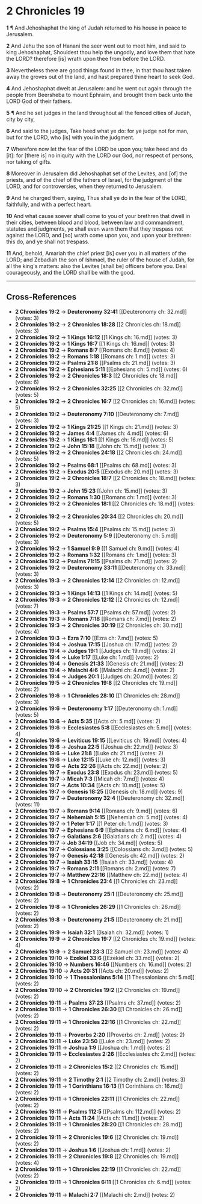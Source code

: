 # 2 Chronicles 19

**1** ¶ And Jehoshaphat the king of Judah returned to his house in peace to Jerusalem.

**2** And Jehu the son of Hanani the seer went out to meet him, and said to king Jehoshaphat, Shouldest thou help the ungodly, and love them that hate the LORD? therefore [is] wrath upon thee from before the LORD.

**3** Nevertheless there are good things found in thee, in that thou hast taken away the groves out of the land, and hast prepared thine heart to seek God.

**4** And Jehoshaphat dwelt at Jerusalem: and he went out again through the people from Beersheba to mount Ephraim, and brought them back unto the LORD God of their fathers.

**5** ¶ And he set judges in the land throughout all the fenced cities of Judah, city by city,

**6** And said to the judges, Take heed what ye do: for ye judge not for man, but for the LORD, who [is] with you in the judgment.

**7** Wherefore now let the fear of the LORD be upon you; take heed and do [it]: for [there is] no iniquity with the LORD our God, nor respect of persons, nor taking of gifts.

**8** Moreover in Jerusalem did Jehoshaphat set of the Levites, and [of] the priests, and of the chief of the fathers of Israel, for the judgment of the LORD, and for controversies, when they returned to Jerusalem.

**9** And he charged them, saying, Thus shall ye do in the fear of the LORD, faithfully, and with a perfect heart.

**10** And what cause soever shall come to you of your brethren that dwell in their cities, between blood and blood, between law and commandment, statutes and judgments, ye shall even warn them that they trespass not against the LORD, and [so] wrath come upon you, and upon your brethren: this do, and ye shall not trespass.

**11** And, behold, Amariah the chief priest [is] over you in all matters of the LORD; and Zebadiah the son of Ishmael, the ruler of the house of Judah, for all the king's matters: also the Levites [shall be] officers before you. Deal courageously, and the LORD shall be with the good.

---

## Cross-References

- **2 Chronicles 19:2** → **Deuteronomy 32:41** [[Deuteronomy ch: 32.md]] (votes: 3)
- **2 Chronicles 19:2** → **2 Chronicles 18:28** [[2 Chronicles ch: 18.md]] (votes: 3)
- **2 Chronicles 19:2** → **1 Kings 16:12** [[1 Kings ch: 16.md]] (votes: 3)
- **2 Chronicles 19:2** → **1 Kings 16:7** [[1 Kings ch: 16.md]] (votes: 3)
- **2 Chronicles 19:2** → **Romans 8:7** [[Romans ch: 8.md]] (votes: 4)
- **2 Chronicles 19:2** → **Romans 1:18** [[Romans ch: 1.md]] (votes: 3)
- **2 Chronicles 19:2** → **Psalms 21:8** [[Psalms ch: 21.md]] (votes: 3)
- **2 Chronicles 19:2** → **Ephesians 5:11** [[Ephesians ch: 5.md]] (votes: 6)
- **2 Chronicles 19:2** → **2 Chronicles 18:3** [[2 Chronicles ch: 18.md]] (votes: 6)
- **2 Chronicles 19:2** → **2 Chronicles 32:25** [[2 Chronicles ch: 32.md]] (votes: 5)
- **2 Chronicles 19:2** → **2 Chronicles 16:7** [[2 Chronicles ch: 16.md]] (votes: 5)
- **2 Chronicles 19:2** → **Deuteronomy 7:10** [[Deuteronomy ch: 7.md]] (votes: 3)
- **2 Chronicles 19:2** → **1 Kings 21:25** [[1 Kings ch: 21.md]] (votes: 3)
- **2 Chronicles 19:2** → **James 4:4** [[James ch: 4.md]] (votes: 6)
- **2 Chronicles 19:2** → **1 Kings 16:1** [[1 Kings ch: 16.md]] (votes: 5)
- **2 Chronicles 19:2** → **John 15:18** [[John ch: 15.md]] (votes: 3)
- **2 Chronicles 19:2** → **2 Chronicles 24:18** [[2 Chronicles ch: 24.md]] (votes: 5)
- **2 Chronicles 19:2** → **Psalms 68:1** [[Psalms ch: 68.md]] (votes: 3)
- **2 Chronicles 19:2** → **Exodus 20:5** [[Exodus ch: 20.md]] (votes: 3)
- **2 Chronicles 19:2** → **2 Chronicles 18:7** [[2 Chronicles ch: 18.md]] (votes: 3)
- **2 Chronicles 19:2** → **John 15:23** [[John ch: 15.md]] (votes: 3)
- **2 Chronicles 19:2** → **Romans 1:30** [[Romans ch: 1.md]] (votes: 3)
- **2 Chronicles 19:2** → **2 Chronicles 18:1** [[2 Chronicles ch: 18.md]] (votes: 2)
- **2 Chronicles 19:2** → **2 Chronicles 20:34** [[2 Chronicles ch: 20.md]] (votes: 5)
- **2 Chronicles 19:2** → **Psalms 15:4** [[Psalms ch: 15.md]] (votes: 3)
- **2 Chronicles 19:2** → **Deuteronomy 5:9** [[Deuteronomy ch: 5.md]] (votes: 3)
- **2 Chronicles 19:2** → **1 Samuel 9:9** [[1 Samuel ch: 9.md]] (votes: 4)
- **2 Chronicles 19:2** → **Romans 1:32** [[Romans ch: 1.md]] (votes: 3)
- **2 Chronicles 19:2** → **Psalms 71:15** [[Psalms ch: 71.md]] (votes: 2)
- **2 Chronicles 19:2** → **Deuteronomy 33:11** [[Deuteronomy ch: 33.md]] (votes: 3)
- **2 Chronicles 19:3** → **2 Chronicles 12:14** [[2 Chronicles ch: 12.md]] (votes: 3)
- **2 Chronicles 19:3** → **1 Kings 14:13** [[1 Kings ch: 14.md]] (votes: 5)
- **2 Chronicles 19:3** → **2 Chronicles 12:12** [[2 Chronicles ch: 12.md]] (votes: 7)
- **2 Chronicles 19:3** → **Psalms 57:7** [[Psalms ch: 57.md]] (votes: 2)
- **2 Chronicles 19:3** → **Romans 7:18** [[Romans ch: 7.md]] (votes: 2)
- **2 Chronicles 19:3** → **2 Chronicles 30:19** [[2 Chronicles ch: 30.md]] (votes: 4)
- **2 Chronicles 19:3** → **Ezra 7:10** [[Ezra ch: 7.md]] (votes: 5)
- **2 Chronicles 19:4** → **Joshua 17:15** [[Joshua ch: 17.md]] (votes: 2)
- **2 Chronicles 19:4** → **Judges 19:1** [[Judges ch: 19.md]] (votes: 2)
- **2 Chronicles 19:4** → **Luke 1:17** [[Luke ch: 1.md]] (votes: 2)
- **2 Chronicles 19:4** → **Genesis 21:33** [[Genesis ch: 21.md]] (votes: 2)
- **2 Chronicles 19:4** → **Malachi 4:6** [[Malachi ch: 4.md]] (votes: 2)
- **2 Chronicles 19:4** → **Judges 20:1** [[Judges ch: 20.md]] (votes: 2)
- **2 Chronicles 19:5** → **2 Chronicles 19:8** [[2 Chronicles ch: 19.md]] (votes: 2)
- **2 Chronicles 19:6** → **1 Chronicles 28:10** [[1 Chronicles ch: 28.md]] (votes: 3)
- **2 Chronicles 19:6** → **Deuteronomy 1:17** [[Deuteronomy ch: 1.md]] (votes: 5)
- **2 Chronicles 19:6** → **Acts 5:35** [[Acts ch: 5.md]] (votes: 2)
- **2 Chronicles 19:6** → **Ecclesiastes 5:8** [[Ecclesiastes ch: 5.md]] (votes: 4)
- **2 Chronicles 19:6** → **Leviticus 19:15** [[Leviticus ch: 19.md]] (votes: 4)
- **2 Chronicles 19:6** → **Joshua 22:5** [[Joshua ch: 22.md]] (votes: 3)
- **2 Chronicles 19:6** → **Luke 21:8** [[Luke ch: 21.md]] (votes: 2)
- **2 Chronicles 19:6** → **Luke 12:15** [[Luke ch: 12.md]] (votes: 3)
- **2 Chronicles 19:6** → **Acts 22:26** [[Acts ch: 22.md]] (votes: 2)
- **2 Chronicles 19:7** → **Exodus 23:8** [[Exodus ch: 23.md]] (votes: 5)
- **2 Chronicles 19:7** → **Micah 7:3** [[Micah ch: 7.md]] (votes: 4)
- **2 Chronicles 19:7** → **Acts 10:34** [[Acts ch: 10.md]] (votes: 5)
- **2 Chronicles 19:7** → **Genesis 18:25** [[Genesis ch: 18.md]] (votes: 9)
- **2 Chronicles 19:7** → **Deuteronomy 32:4** [[Deuteronomy ch: 32.md]] (votes: 11)
- **2 Chronicles 19:7** → **Romans 9:14** [[Romans ch: 9.md]] (votes: 6)
- **2 Chronicles 19:7** → **Nehemiah 5:15** [[Nehemiah ch: 5.md]] (votes: 4)
- **2 Chronicles 19:7** → **1 Peter 1:17** [[1 Peter ch: 1.md]] (votes: 3)
- **2 Chronicles 19:7** → **Ephesians 6:9** [[Ephesians ch: 6.md]] (votes: 4)
- **2 Chronicles 19:7** → **Galatians 2:6** [[Galatians ch: 2.md]] (votes: 4)
- **2 Chronicles 19:7** → **Job 34:19** [[Job ch: 34.md]] (votes: 5)
- **2 Chronicles 19:7** → **Colossians 3:25** [[Colossians ch: 3.md]] (votes: 5)
- **2 Chronicles 19:7** → **Genesis 42:18** [[Genesis ch: 42.md]] (votes: 2)
- **2 Chronicles 19:7** → **Isaiah 33:15** [[Isaiah ch: 33.md]] (votes: 4)
- **2 Chronicles 19:7** → **Romans 2:11** [[Romans ch: 2.md]] (votes: 7)
- **2 Chronicles 19:7** → **Matthew 22:16** [[Matthew ch: 22.md]] (votes: 4)
- **2 Chronicles 19:8** → **1 Chronicles 23:4** [[1 Chronicles ch: 23.md]] (votes: 2)
- **2 Chronicles 19:8** → **Deuteronomy 25:1** [[Deuteronomy ch: 25.md]] (votes: 2)
- **2 Chronicles 19:8** → **1 Chronicles 26:29** [[1 Chronicles ch: 26.md]] (votes: 2)
- **2 Chronicles 19:8** → **Deuteronomy 21:5** [[Deuteronomy ch: 21.md]] (votes: 2)
- **2 Chronicles 19:9** → **Isaiah 32:1** [[Isaiah ch: 32.md]] (votes: 1)
- **2 Chronicles 19:9** → **2 Chronicles 19:7** [[2 Chronicles ch: 19.md]] (votes: 4)
- **2 Chronicles 19:9** → **2 Samuel 23:3** [[2 Samuel ch: 23.md]] (votes: 4)
- **2 Chronicles 19:10** → **Ezekiel 33:6** [[Ezekiel ch: 33.md]] (votes: 2)
- **2 Chronicles 19:10** → **Numbers 16:46** [[Numbers ch: 16.md]] (votes: 2)
- **2 Chronicles 19:10** → **Acts 20:31** [[Acts ch: 20.md]] (votes: 2)
- **2 Chronicles 19:10** → **1 Thessalonians 5:14** [[1 Thessalonians ch: 5.md]] (votes: 2)
- **2 Chronicles 19:10** → **2 Chronicles 19:2** [[2 Chronicles ch: 19.md]] (votes: 2)
- **2 Chronicles 19:11** → **Psalms 37:23** [[Psalms ch: 37.md]] (votes: 2)
- **2 Chronicles 19:11** → **1 Chronicles 26:30** [[1 Chronicles ch: 26.md]] (votes: 2)
- **2 Chronicles 19:11** → **1 Chronicles 22:16** [[1 Chronicles ch: 22.md]] (votes: 2)
- **2 Chronicles 19:11** → **Proverbs 2:20** [[Proverbs ch: 2.md]] (votes: 2)
- **2 Chronicles 19:11** → **Luke 23:50** [[Luke ch: 23.md]] (votes: 2)
- **2 Chronicles 19:11** → **Joshua 1:9** [[Joshua ch: 1.md]] (votes: 2)
- **2 Chronicles 19:11** → **Ecclesiastes 2:26** [[Ecclesiastes ch: 2.md]] (votes: 2)
- **2 Chronicles 19:11** → **2 Chronicles 15:2** [[2 Chronicles ch: 15.md]] (votes: 2)
- **2 Chronicles 19:11** → **2 Timothy 2:1** [[2 Timothy ch: 2.md]] (votes: 3)
- **2 Chronicles 19:11** → **1 Corinthians 16:13** [[1 Corinthians ch: 16.md]] (votes: 2)
- **2 Chronicles 19:11** → **1 Chronicles 22:11** [[1 Chronicles ch: 22.md]] (votes: 2)
- **2 Chronicles 19:11** → **Psalms 112:5** [[Psalms ch: 112.md]] (votes: 2)
- **2 Chronicles 19:11** → **Acts 11:24** [[Acts ch: 11.md]] (votes: 2)
- **2 Chronicles 19:11** → **1 Chronicles 28:20** [[1 Chronicles ch: 28.md]] (votes: 2)
- **2 Chronicles 19:11** → **2 Chronicles 19:6** [[2 Chronicles ch: 19.md]] (votes: 2)
- **2 Chronicles 19:11** → **Joshua 1:6** [[Joshua ch: 1.md]] (votes: 2)
- **2 Chronicles 19:11** → **2 Chronicles 19:8** [[2 Chronicles ch: 19.md]] (votes: 4)
- **2 Chronicles 19:11** → **1 Chronicles 22:19** [[1 Chronicles ch: 22.md]] (votes: 2)
- **2 Chronicles 19:11** → **1 Chronicles 6:11** [[1 Chronicles ch: 6.md]] (votes: 2)
- **2 Chronicles 19:11** → **Malachi 2:7** [[Malachi ch: 2.md]] (votes: 2)
